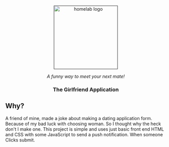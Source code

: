 <!-- Header -->
<p align="center">
  <a href="" rel="noopener">
  <img width=200px height=200px src="https://tenor.com/belJO.gif" alt="homelab logo"></a>
<div align="center">
<i> A funny way to meet your next mate!</i>
</div>
</p>



<h3 align="center"> The Girlfriend Application </h3>


## Why?

A friend of mine, made a joke about making a dating application form. Because of my bad luck with choosing woman. So I thought why the heck don't I make one. This project is simple and uses just basic front end HTML and CSS with some JavaScript to send a push notification. When someone Clicks submit.